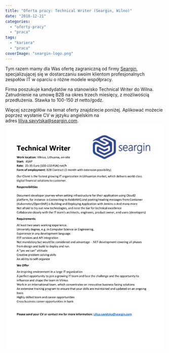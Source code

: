 ```yaml
---
title: "Oferta pracy: Technical Writer (Seargin, Wilno)"
date: "2018-12-21"
categories: 
  - "oferty-pracy"
  - "praca"
tags: 
  - "kariera"
  - "praca"
coverImage: "seargin-logo.png"
---
```


Tym razem mamy dla Was ofertę zagraniczną od firmy [Seargin](https://seargin.com/pl/), specjalizującej się w dostarczaniu swoim klientom profesjonalnych zespołów IT w oparciu o różne modele współpracy.

Firma poszukuje kandydatów na stanowisko Technical Writer do Wilna. Zatrudnienie na umowę B2B na okres trzech miesięcy, z możliwością przedłużenia. Stawka to 100-150 zł netto/godz.

Więcej szczegółów na temat oferty znajdziecie poniżej. Aplikować możecie poprzez wysłanie CV w języku angielskim na adres [liliya.savytska@seargin.com](mailto:liliya.savytska@seargin.com).[![](images/Technical-Writer..-1.png)](http://techwriter.pl/wp-content/uploads/2018/12/Technical-Writer..-1.png)
